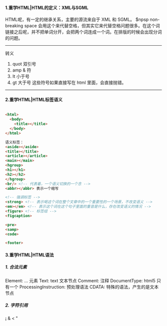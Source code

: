 #### 1.重学HTML|HTML的定义：XML与SGML
HTML呢，有一定的继承关系，主要的源流来自于 XML 和 SGML。
$npsp non-breaking space
会用这个来代替空格，但其实它来代替空格问题很多。在这个词链接之后呢，并不把单词分开，会把两个词连成一个词。在排版的时候会出现分词的问题。

*****
转义
1. quot 双引号
2. amp & 符
3. lt 小于号
4. gt 大于号
这些符号如果直接写在 html 里面，会直接抛错。
***** 

#### 2.重学HTML|HTML标签语义
```html

<html>
  <body>
    <title></title>
  </body>
</html>

语义标签：
<aside></aside>
<title></title>
<article></article>
<main></main>
<hgroup>
<h1></h1>
<h2></h2>
</hgroup>
<br/> <!-- 代表着，一个语义切换的一个念 -->
<abbr></abbr> 表示一个缩写

<!-- 强调标签 -->
<strong> <!-- 表示喝这个词在整个文章中的一个重要性的一个场景，不改变语义 -->
<em></em> <!-- 表示这个词在这个句子里面的重音是什么，存在改变语义的情况 -->
<figure> <!-- 标签组 -->
<figcaption>

<pre>
<samp>
<code>

<footer>
```

#### 3.重学HTML|HTML语法
##### 1. 合法元素
Element: <tagname>...</tagname> 元素
Text: text 文本节点
Comment: <!-- comments --> 注释
DocumentType: <!Doctype html> html5 只有一个
ProcessingInstruction: <?a 1?> 预处理语法
CDATA: <![CDATA[ ]]> 特殊的语法，产生的是文本节点

##### 2. 字符引用
&#161;
&amp;
&lt;
&quot;
